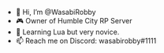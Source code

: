 - 👋 Hi, I’m @WasabiRobby
- 🎮 Owner of Humble City RP Server
- 🌱 Learning Lua but very novice.
- 📫 Reach me on Discord: wasabirobby#1111

<!---
WasabiRobby/WasabiRobby is a ✨ special ✨ repository because its `README.md` (this file) appears on your GitHub profile.
You can click the Preview link to take a look at your changes.
--->

